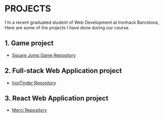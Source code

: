 # PROJECTS

I'm a recent graduated student of Web Development at Ironhack Barcelona, Here are some of the projects I have done during our course.

## 1. Game project
- [Square Jump Game Repository](https://github.com/Carwels/GameProject)

## 2. Full-stack Web Application project
- [IronTinder Repository](https://github.com/Project2-Irontinder/Irontinder)

## 3. React Web Application project
- [Merci Repository](https://github.com/Project-3-Merci/Merci)
